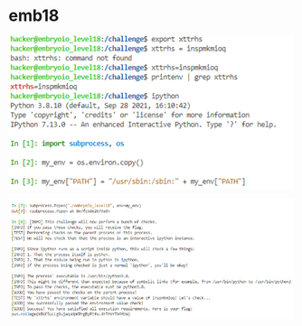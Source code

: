 # emb18

![set the environmet variable](<../../.gitbook/assets/image (214) (1).png>)

![then use Popen(process open) method](<../../.gitbook/assets/image (173).png>)
